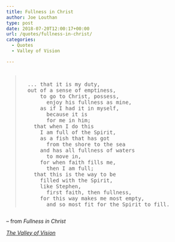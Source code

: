```yaml
---
title: Fullness in Christ
author: Joe Louthan
type: post
date: 2018-07-20T12:00:17+00:00
url: /quotes/fullness-in-christ/
categories:
  - Quotes
  - Valley of Vision

---
```

<pre><blockquote>
  ... that it is my duty, 
  out of a sense of emptiness,
      to go to Christ, possess, 
        enjoy his fullness as mine,
      as if I had it in myself, 
        because it is
        for me in him;
    that when I do this 
      I am full of the Spirit,
      as a fish that has got 
        from the shore to the sea
      and has all fullness of waters 
        to move in,
      for when faith fills me, 
        then I am full;
    that this is the way to be 
      filled with the Spirit,
      like Stephen, 
        first faith, then fullness,
      for this way makes me most empty,
        and so most fit for the Spirit to fill.
</blockquote></pre>

&#8211; from _Fullness in Christ_
  
_<a href="https://www.amazon.com/dp/0851512283/ref=as_li_ss_til?tag=iamlipr-20&camp=0&creative=0&linkCode=as4&creativeASIN=0851512283&adid=0RV78G8G3F5B85VRF6EN&" target="_blank" rel="noopener">The Valley of Vision</a>_